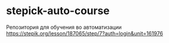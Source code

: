 ﻿# stepick-auto-course
Репозитория для обучения во автоматизации
https://stepik.org/lesson/187065/step/7?auth=login&unit=161976
